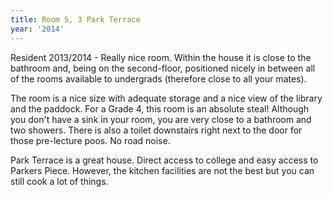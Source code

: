 ```yaml
---
title: Room 5, 3 Park Terrace
year: '2014'
---
```


Resident 2013/2014 - Really nice room. Within the house it is close to the bathroom and, being on the second-floor, positioned nicely in between all of the rooms available to undergrads (therefore close to all your mates).

The room is a nice size with adequate storage and a nice view of the library and the paddock. For a Grade 4, this room is an absolute steal! Although you don't have a sink in your room, you are very close to a bathroom and two showers. There is also a toilet downstairs right next to the door for those pre-lecture poos. No road noise.

Park Terrace is a great house. Direct access to college and easy access to Parkers Piece. However, the kitchen facilities are not the best but you can still cook a lot of things.